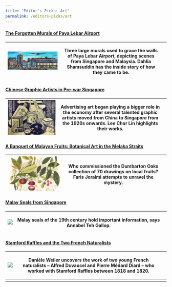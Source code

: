 ```yaml
---
title: "Editor's Picks: Art"
permalink: /editors-picks/art
---
```

#### [The Forgotten Murals of Paya Lebar Airport](https://biblioasia.nlb.gov.sg/vol-17/issue-2/jul-sep-2021/murals)

|  [![Alt text for image on Isomer site](/images/vol-17-issue-2/murals/Mural_Main2.jpg)](https://biblioasia.nlb.gov.sg/vol-17/issue-2/jul-sep-2021/murals) | <p>Three large murals used to grace the walls of Paya Lebar Airport, depicting scenes from Singapore and Malaysia. Dahlia Shamsuddin has the inside story of how they came to be.</p> |  |
| -------- | -------- | -------- |


#### [Chinese Graphic Artists in Pre-war Singapore](https://biblioasia.nlb.gov.sg/vol-17/issue-2/jul-sep-2021/chinese-artists)

|  [![Alt text for image on Isomer site](/images/vol-17-issue-2/chinesegraphic/ChineseGraphic_Main.jpg)](https://biblioasia.nlb.gov.sg/vol-17/issue-2/jul-sep-2021/chinese-artists) | <p> Advertising art began playing a bigger role in the economy after several talented graphic artists moved from China to Singapore from the 1920s onwards. Lee Chor Lin highlights their works.</p> |  |
| -------- | -------- | -------- |


#### [A Banquet of Malayan Fruits: Botanical Art in the Melaka Straits](https://biblioasia.nlb.gov.sg/vol-17/issue-1/apr-jun-2021/malayan-fruits)

|  [![Alt text for image on Isomer site](/images/Vol-17-issue-1/malayan-fruits/mangosteens.jpg)](https://biblioasia.nlb.gov.sg/vol-17/issue-1/apr-jun-2021/malayan-fruits)  | <p>Who commissioned the Dumbarton Oaks collection of 70 drawings on local fruits? Faris Joraimi attempts to unravel the mystery.</p> |  |
| -------- | -------- | -------- |

#### [Malay Seals from Singapore](https://biblioasia.nlb.gov.sg/vol-16/issue-1/apr-jun-2020/malay-seals)

|<img src="/images/Vol-16-issue-1/malay-seals/temenggung.png"> | <p>Malay seals of the 19th century hold important information, says Annabel Teh Gallop.</p> |  |
| :---------------------------------: | -------- | -------- |


#### [Stamford Raffles and the Two French Naturalists](https://biblioasia.nlb.gov.sg/vol-16/issue-2/jul-sep-2020/raffles)



| <img src= "/images/Vol-16-issue-2/raffles/storkk.jpg"> |<p> Danièle Weiler uncovers the work of two young French naturalists – Alfred Duvaucel and Pierre Médard Diard – who worked with Stamford Raffles between 1818 and 1820.</p> |  |
| -------- | -------- | -------- |
|         |          |         |